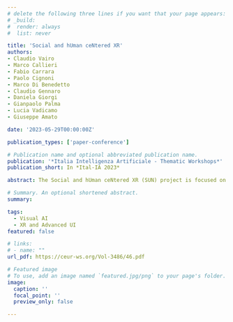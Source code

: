```yaml
---
# delete the following three lines if you want that your page appears:
# _build:
#  render: always
#  list: never

title: 'Social and hUman ceNtered XR'
authors:
- Claudio Vairo
- Marco Callieri
- Fabio Carrara
- Paolo Cignoni
- Marco Di Benedetto
- Claudio Gennaro
- Daniela Giorgi
- Gianpaolo Palma
- Lucia Vadicamo
- Giuseppe Amato

date: '2023-05-29T00:00:00Z'

publication_types: ['paper-conference']

# Publication name and optional abbreviated publication name.
publication: '*Italia Intelligenza Artificiale - Thematic Workshops*'
publication_short: In *Ital-IA 2023*

abstract: The Social and hUman ceNtered XR (SUN) project is focused on developing eXtended Reality (XR) solutions that integrate the physical and virtual world in a way that is convincing from a human and social perspective. In this paper, we outline the limitations that the SUN project aims to overcome, including the lack of scalable and cost-effective solutions for developing XR applications, limited solutions for mixing the virtual and physical environment, and barriers related to resource limitations of end-user devices. We also propose solutions to these limitations, including using artificial intelligence, computer vision, and sensor analysis to incrementally learn the visual and physical properties of real objects and generate convincing digital twins in the virtual environment. Additionally, the SUN project aims to provide wearable sensors and haptic interfaces to enhance natural interaction with the virtual environment and advanced solutions for user interaction. Finally, we describe three real-life scenarios in which we aim to demonstrate the proposed solutions.

# Summary. An optional shortened abstract.
summary: 

tags:
  - Visual AI
  - XR and Advanced UI
featured: false

# links:
# - name: ""
url_pdf: https://ceur-ws.org/Vol-3486/46.pdf

# Featured image
# To use, add an image named `featured.jpg/png` to your page's folder.
image:
  caption: ''
  focal_point: ''
  preview_only: false

---
```


